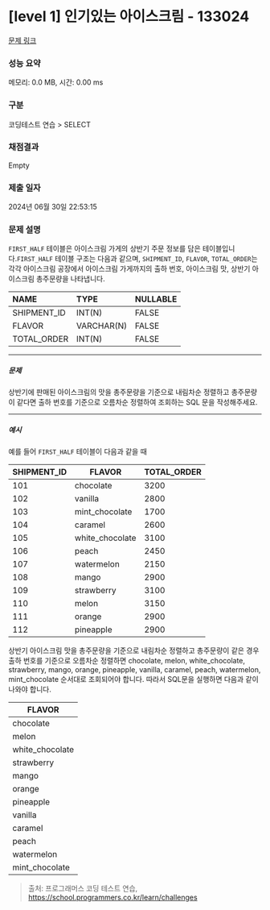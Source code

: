 # [level 1] 인기있는 아이스크림 - 133024 

[문제 링크](https://school.programmers.co.kr/learn/courses/30/lessons/133024) 

### 성능 요약

메모리: 0.0 MB, 시간: 0.00 ms

### 구분

코딩테스트 연습 > SELECT

### 채점결과

Empty

### 제출 일자

2024년 06월 30일 22:53:15

### 문제 설명

<p><code>FIRST_HALF</code> 테이블은 아이스크림 가게의 상반기 주문 정보를 담은 테이블입니다.<code>FIRST_HALF</code> 테이블 구조는 다음과 같으며, <code>SHIPMENT_ID</code>, <code>FLAVOR</code>, <code>TOTAL_ORDER</code>는 각각 아이스크림 공장에서 아이스크림 가게까지의 출하 번호, 아이스크림 맛, 상반기 아이스크림 총주문량을 나타냅니다. </p>
<table class="table">
        <thead><tr>
<th style="text-align: left">NAME</th>
<th style="text-align: left">TYPE</th>
<th>NULLABLE</th>
</tr>
</thead>
        <tbody><tr>
<td style="text-align: left">SHIPMENT_ID</td>
<td style="text-align: left">INT(N)</td>
<td>FALSE</td>
</tr>
<tr>
<td style="text-align: left">FLAVOR</td>
<td style="text-align: left">VARCHAR(N)</td>
<td>FALSE</td>
</tr>
<tr>
<td style="text-align: left">TOTAL_ORDER</td>
<td style="text-align: left">INT(N)</td>
<td>FALSE</td>
</tr>
</tbody>
      </table>
<hr>

<h5>문제</h5>

<p>상반기에 판매된 아이스크림의 맛을 총주문량을 기준으로 내림차순 정렬하고 총주문량이 같다면 출하 번호를 기준으로 오름차순 정렬하여 조회하는 SQL 문을 작성해주세요.</p>

<hr>

<h5>예시</h5>

<p>예를 들어 <code>FIRST_HALF</code> 테이블이 다음과 같을 때 </p>
<table class="table">
        <thead><tr>
<th>SHIPMENT_ID</th>
<th>FLAVOR</th>
<th>TOTAL_ORDER</th>
</tr>
</thead>
        <tbody><tr>
<td>101</td>
<td>chocolate</td>
<td>3200</td>
</tr>
<tr>
<td>102</td>
<td>vanilla</td>
<td>2800</td>
</tr>
<tr>
<td>103</td>
<td>mint_chocolate</td>
<td>1700</td>
</tr>
<tr>
<td>104</td>
<td>caramel</td>
<td>2600</td>
</tr>
<tr>
<td>105</td>
<td>white_chocolate</td>
<td>3100</td>
</tr>
<tr>
<td>106</td>
<td>peach</td>
<td>2450</td>
</tr>
<tr>
<td>107</td>
<td>watermelon</td>
<td>2150</td>
</tr>
<tr>
<td>108</td>
<td>mango</td>
<td>2900</td>
</tr>
<tr>
<td>109</td>
<td>strawberry</td>
<td>3100</td>
</tr>
<tr>
<td>110</td>
<td>melon</td>
<td>3150</td>
</tr>
<tr>
<td>111</td>
<td>orange</td>
<td>2900</td>
</tr>
<tr>
<td>112</td>
<td>pineapple</td>
<td>2900</td>
</tr>
</tbody>
      </table>
<p>상반기 아이스크림 맛을 총주문량을 기준으로 내림차순 정렬하고 총주문량이 같은 경우 출하 번호를 기준으로 오름차순 정렬하면 chocolate, melon, white_chocolate, strawberry, mango, orange, pineapple, vanilla, caramel, peach, watermelon, mint_chocolate 순서대로 조회되어야 합니다. 따라서 SQL문을 실행하면 다음과 같이 나와야 합니다. </p>
<table class="table">
        <thead><tr>
<th>FLAVOR</th>
</tr>
</thead>
        <tbody><tr>
<td>chocolate</td>
</tr>
<tr>
<td>melon</td>
</tr>
<tr>
<td>white_chocolate</td>
</tr>
<tr>
<td>strawberry</td>
</tr>
<tr>
<td>mango</td>
</tr>
<tr>
<td>orange</td>
</tr>
<tr>
<td>pineapple</td>
</tr>
<tr>
<td>vanilla</td>
</tr>
<tr>
<td>caramel</td>
</tr>
<tr>
<td>peach</td>
</tr>
<tr>
<td>watermelon</td>
</tr>
<tr>
<td>mint_chocolate</td>
</tr>
</tbody>
      </table>

> 출처: 프로그래머스 코딩 테스트 연습, https://school.programmers.co.kr/learn/challenges